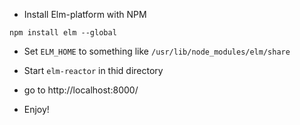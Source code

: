 * Install Elm-platform with NPM
```
npm install elm --global
```
* Set ```ELM_HOME``` to something like ```/usr/lib/node_modules/elm/share```

* Start ```elm-reactor``` in thid directory

* go to http://localhost:8000/

* Enjoy!
